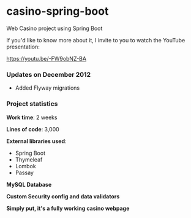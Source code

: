 # casino-spring-boot
Web Casino project using Spring Boot

If you'd like to know more about it, I invite to you to watch the YouTube presentation:

https://youtu.be/-FW9obNZ-BA

### Updates on December 2012
- Added Flyway migrations

### Project statistics

**Work time**: 2 weeks

**Lines of code**: 3,000

**External libraries used**:
- Spring Boot
- Thymeleaf
- Lombok
- Passay

**MySQL Database**

**Custom Security config and data validators**

**Simply put, it's a fully working casino webpage**
